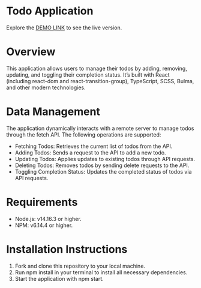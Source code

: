 # Todo Application
Explore the [DEMO LINK](https://kasprukov.github.io/todo_application/) to see the live version.

# Overview
This application allows users to manage their todos by adding, removing, updating, and toggling their completion status. It’s built with React (including react-dom and react-transition-group), TypeScript, SCSS, Bulma, and other modern technologies.

# Data Management
The application dynamically interacts with a remote server to manage todos through the fetch API. The following operations are supported:
- Fetching Todos: Retrieves the current list of todos from the API.
- Adding Todos: Sends a request to the API to add a new todo.
- Updating Todos: Applies updates to existing todos through API requests.
- Deleting Todos: Removes todos by sending delete requests to the API.
- Toggling Completion Status: Updates the completed status of todos via API requests.

# Requirements
- Node.js: v14.16.3 or higher.
- NPM: v6.14.4 or higher.

# Installation Instructions
1. Fork and clone this repository to your local machine.
2. Run npm install in your terminal to install all necessary dependencies.
3. Start the application with npm start.

